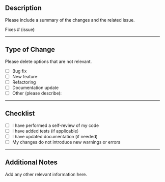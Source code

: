 ## Description

Please include a summary of the changes and the related issue. 

Fixes # (issue)

---

## Type of Change

Please delete options that are not relevant.

- [ ] Bug fix
- [ ] New feature
- [ ] Refactoring
- [ ] Documentation update
- [ ] Other (please describe):

---

## Checklist

- [ ] I have performed a self-review of my code
- [ ] I have added tests (if applicable)
- [ ] I have updated documentation (if needed)
- [ ] My changes do not introduce new warnings or errors

---

## Additional Notes

Add any other relevant information here.
